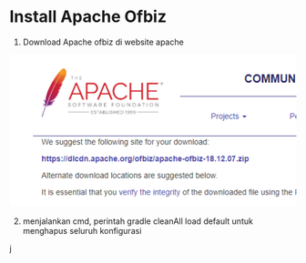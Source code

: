 # Install Apache Ofbiz

1. Download Apache ofbiz di website apache

![image](https://github.com/Dean-182/tekn-cloud-computing/blob/main/minggu-05/image_2023-05-02_201108912.png)

2. menjalankan cmd, perintah gradle cleanAll load default untuk menghapus seluruh konfigurasi

j
